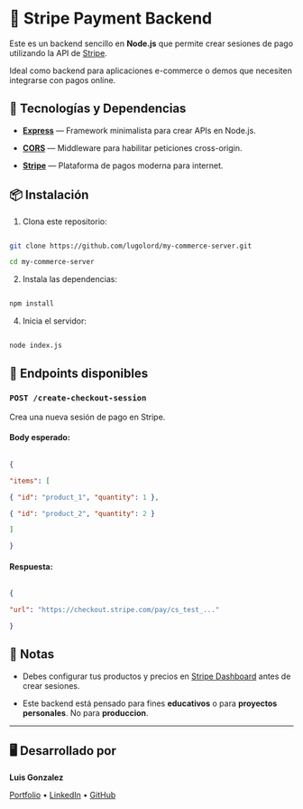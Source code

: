 # 🛒 Stripe Payment Backend

  

Este es un backend sencillo en **Node.js** que permite crear sesiones de pago utilizando la API de [Stripe](https://stripe.com).

Ideal como backend para aplicaciones e-commerce o demos que necesiten integrarse con pagos online.

  

## 🚀 Tecnologías y Dependencias

  

- [**Express**](https://expressjs.com/) — Framework minimalista para crear APIs en Node.js.

- [**CORS**](https://expressjs.com/en/resources/middleware/cors.html) — Middleware para habilitar peticiones cross-origin.

- [**Stripe**](https://stripe.com/docs/api) — Plataforma de pagos moderna para internet.

  

## 📦 Instalación

  

1. Clona este repositorio:

```bash

git clone https://github.com/lugolord/my-commerce-server.git

cd my-commerce-server

```

  

2. Instala las dependencias:

```bash

npm install

```
4. Inicia el servidor:

```bash

node index.js

```

  

## 🔌 Endpoints disponibles

  

### `POST /create-checkout-session`

Crea una nueva sesión de pago en Stripe.

  

#### Body esperado:

```json

{

"items": [

{ "id": "product_1", "quantity": 1 },

{ "id": "product_2", "quantity": 2 }

]

}

```

  

#### Respuesta:

```json

{

"url": "https://checkout.stripe.com/pay/cs_test_..."

}

```

  

## 📝 Notas

- Debes configurar tus productos y precios en [Stripe Dashboard](https://dashboard.stripe.com/test/products) antes de crear sesiones.

- Este backend está pensado para fines **educativos** o para **proyectos personales**. No para **produccion**.
---
## 🖥️ Desarrollado por
**Luis Gonzalez**

[Portfolio](https://www.luisgonz.tech/) • [LinkedIn](https://linkedin.com/in/luisgonzr) • [GitHub](https://github.com/lugolord)